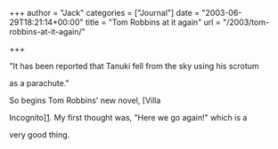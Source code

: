 +++
author = "Jack"
categories = ["Journal"]
date = "2003-06-29T18:21:14+00:00"
title = "Tom Robbins at it again"
url = "/2003/tom-robbins-at-it-again/"

+++

"It has been reported that Tanuki fell from the sky using his scrotum
  
as a parachute."

So begins Tom Robbins' new novel, [Villa
  
Incognito][1]. My first thought was, "Here we go again!" which is a
  
very good thing.

 [1]: //www.amazon.com/exec/obidos/tg/detail/-/0553803328/"